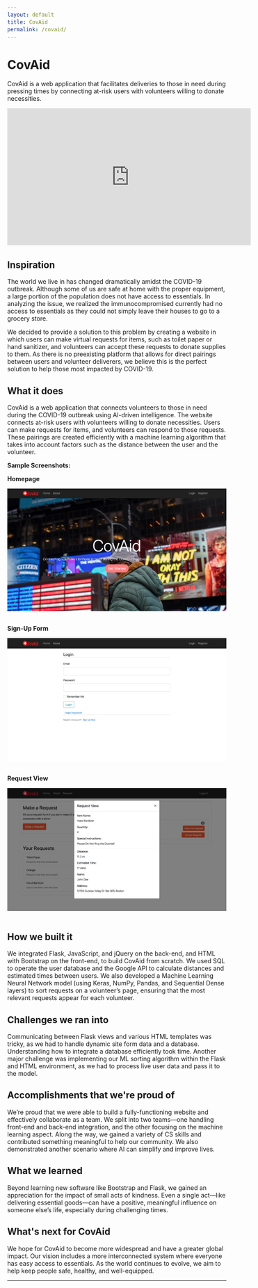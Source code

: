 ```yaml
---
layout: default
title: CovAid
permalink: /covaid/
---
```


# CovAid

CovAid is a web application that facilitates deliveries to those in need during pressing times by connecting at-risk users with volunteers willing to donate necessities.

<div style="max-width: 560px; margin-bottom: 1.5em;">
  <!-- Embedded YouTube video (starting at 47s) -->
  <iframe width="560" height="315" 
          src="https://www.youtube.com/embed/B3bwGrfTrjA?start=47" 
          title="YouTube video player" frameborder="0" 
          allow="accelerometer; autoplay; clipboard-write; encrypted-media; gyroscope; picture-in-picture; web-share" 
          allowfullscreen>
  </iframe>
</div>

## Inspiration
The world we live in has changed dramatically amidst the COVID-19 outbreak. Although some of us are safe at home with the proper equipment, a large portion of the population does not have access to essentials. In analyzing the issue, we realized the immunocompromised currently had no access to essentials as they could not simply leave their houses to go to a grocery store.

We decided to provide a solution to this problem by creating a website in which users can make virtual requests for items, such as toilet paper or hand sanitizer, and volunteers can accept these requests to donate supplies to them. As there is no preexisting platform that allows for direct pairings between users and volunteer deliverers, we believe this is the perfect solution to help those most impacted by COVID-19.

## What it does
CovAid is a web application that connects volunteers to those in need during the COVID-19 outbreak using AI-driven intelligence. The website connects at-risk users with volunteers willing to donate necessities. Users can make requests for items, and volunteers can respond to those requests. These pairings are created efficiently with a machine learning algorithm that takes into account factors such as the distance between the user and the volunteer.

**Sample Screenshots:**

**Homepage**  
<img src="/pages/work/covaid-homepage.png" alt="CovAid Homepage" style="max-width:100%; height:auto; margin: 1em 0;" />

**Sign-Up Form**  
<img src="/pages/work/covaid-signup.png" alt="CovAid Sign-Up Form" style="max-width:100%; height:auto; margin: 1em 0;" />

**Request View**  
<img src="/pages/work/covaid-requests.png" alt="CovAid Request View" style="max-width:100%; height:auto; margin: 1em 0;" />

## How we built it
We integrated Flask, JavaScript, and jQuery on the back-end, and HTML with Bootstrap on the front-end, to build CovAid from scratch. We used SQL to operate the user database and the Google API to calculate distances and estimated times between users. We also developed a Machine Learning Neural Network model (using Keras, NumPy, Pandas, and Sequential Dense layers) to sort requests on a volunteer’s page, ensuring that the most relevant requests appear for each volunteer.

## Challenges we ran into
Communicating between Flask views and various HTML templates was tricky, as we had to handle dynamic site form data and a database. Understanding how to integrate a database efficiently took time. Another major challenge was implementing our ML sorting algorithm within the Flask and HTML environment, as we had to process live user data and pass it to the model.

## Accomplishments that we're proud of
We’re proud that we were able to build a fully-functioning website and effectively collaborate as a team. We split into two teams—one handling front-end and back-end integration, and the other focusing on the machine learning aspect. Along the way, we gained a variety of CS skills and contributed something meaningful to help our community. We also demonstrated another scenario where AI can simplify and improve lives.

## What we learned
Beyond learning new software like Bootstrap and Flask, we gained an appreciation for the impact of small acts of kindness. Even a single act—like delivering essential goods—can have a positive, meaningful influence on someone else’s life, especially during challenging times.

## What's next for CovAid
We hope for CovAid to become more widespread and have a greater global impact. Our vision includes a more interconnected system where everyone has easy access to essentials. As the world continues to evolve, we aim to help keep people safe, healthy, and well-equipped.

---
